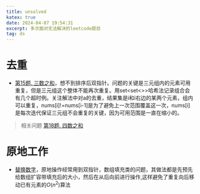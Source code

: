 ```yaml
---
title: unsolved
katex: true
date: 2024-04-07 19:54:31
excerpt: 多次面对无法解决的leetcode题目
tag: ds
---
```

# 去重
- [第15题. 三数之和](https://programmercarl.com/0015.%E4%B8%89%E6%95%B0%E4%B9%8B%E5%92%8C.html#%E7%AE%97%E6%B3%95%E5%85%AC%E5%BC%80%E8%AF%BE)，想不到排序后双指针。问题的关键是三元组内的元素可用重复，但是三元组这个整体不能再次重复。用set<set<>>哈希法记录组合会有几个超时例。关注解法中对a的去重，结果集是i和i右边的某两个元素，组内可以重复，nums[i]!=nums[i-1]是为了避免上一次范围覆盖这一次，nums[i]是每次迭代保证三元组不会重复的关键，因为可用范围是一直在缩小的。
> 相关问题 [第18题. 四数之和](https://programmercarl.com/0018.%E5%9B%9B%E6%95%B0%E4%B9%8B%E5%92%8C.html#%E7%AE%97%E6%B3%95%E5%85%AC%E5%BC%80%E8%AF%BE)

# 原地工作
- [替换数字](https://programmercarl.com/kama54.%E6%9B%BF%E6%8D%A2%E6%95%B0%E5%AD%97.html#%E6%80%9D%E8%B7%AF)，原地操作经常用到双指针，数组填充类的问题，其做法都是先预先给数组扩容带填充后的大小，然后在从后向前进行操作,这样避免了重复向后移动已有元素的$O(n^2)$算法
